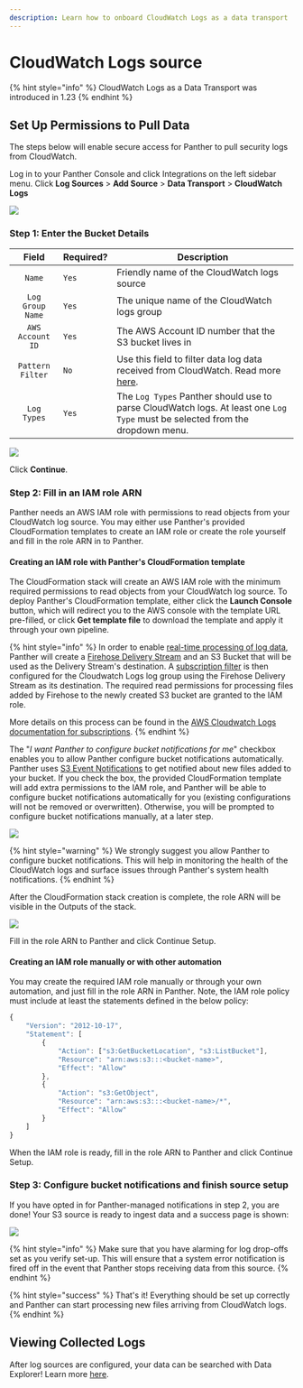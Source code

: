 ```yaml
---
description: Learn how to onboard CloudWatch Logs as a data transport
---
```


# CloudWatch Logs source

{% hint style="info" %}
CloudWatch Logs as a Data Transport was introduced in 1.23
{% endhint %}

## Set Up Permissions to Pull Data

The steps below will enable secure access for Panther to pull security logs from CloudWatch.

Log in to your Panther Console and click Integrations on the left sidebar menu. Click **Log Sources** > **Add Source** > **Data Transport** > **CloudWatch Logs**

![](<../../../../.gitbook/assets/image (30).png>)

### Step 1: Enter the Bucket Details

|       Field      | Required? | Description                                                                                                                                                              |
| :--------------: | --------- | ------------------------------------------------------------------------------------------------------------------------------------------------------------------------ |
|      `Name`      | `Yes`     | Friendly name of the CloudWatch logs source                                                                                                                              |
| `Log Group Name` | `Yes`     | The unique name of the CloudWatch logs group                                                                                                                             |
| `AWS Account ID` | `Yes`     | The AWS Account ID number that the S3 bucket lives in                                                                                                                    |
| `Pattern Filter` | `No`      | Use this field to filter data log data received from CloudWatch. Read more [here](https://docs.aws.amazon.com/AmazonCloudWatch/latest/logs/FilterAndPatternSyntax.html). |
|    `Log Types`   | `Yes`     | The `Log Types` Panther should use to parse CloudWatch logs. At least one `Log Type` must be selected from the dropdown menu.                                            |

![](<../../../../.gitbook/assets/image (28).png>)

Click **Continue**.

### Step 2: Fill in an IAM role ARN

Panther needs an AWS IAM role with permissions to read objects from your CloudWatch log source. You may either use Panther's provided CloudFormation templates to create an IAM role or create the role yourself and fill in the role ARN in to Panther.

#### Creating an IAM role with Panther's CloudFormation template

The CloudFormation stack will create an AWS IAM role with the minimum required permissions to read objects from your CloudWatch log source. To deploy Panther's CloudFormation template, either click the **Launch Console** button, which will redirect you to the AWS console with the template URL pre-filled, or click **Get template file** to download the template and apply it through your own pipeline.

{% hint style="info" %}
In order to enable [real-time processing of log data](https://docs.aws.amazon.com/AmazonCloudWatch/latest/logs/Subscriptions.html), Panther will create a [Firehose Delivery Stream](https://aws.amazon.com/kinesis/data-firehose) and an S3 Bucket that will be used as the Delivery Stream's destination. A [subscription filter](https://docs.aws.amazon.com/AmazonCloudWatch/latest/logs/CreateSubscriptionFilterFirehose.html) is then configured for the Cloudwatch Logs log group using the Firehose Delivery Stream as its destination. The required read permissions for processing files added by Firehose to the newly created S3 bucket are granted to the IAM role.

More details on this process can be found in the [AWS Cloudwatch Logs documentation for subscriptions](https://docs.aws.amazon.com/AmazonCloudWatch/latest/logs/CrossAccountSubscriptions-Firehose.html).
{% endhint %}



The "_I want Panther to configure bucket notifications for me_" checkbox enables you to allow Panther configure bucket notifications automatically. Panther uses [S3 Event Notifications](https://docs.aws.amazon.com/AmazonS3/latest/userguide/NotificationHowTo.html) to get notified about new files added to your bucket. If you check the box, the provided CloudFormation template will add extra permissions to the IAM role, and Panther will be able to configure bucket notifications automatically for you (existing configurations will not be removed or overwritten). Otherwise, you will be prompted to configure bucket notifications manually, at a later step.

![](<../../../../.gitbook/assets/image (29).png>)

{% hint style="warning" %}
We strongly suggest you allow Panther to configure bucket notifications. This will help in monitoring the health of the CloudWatch logs and surface issues through Panther's system health notifications.
{% endhint %}

After the CloudFormation stack creation is complete, the role ARN will be visible in the Outputs of the stack.

![](../../../../.gitbook/assets/cfn-outputs.png)

Fill in the role ARN to Panther and click Continue Setup.

#### Creating an IAM role manually or with other automation

You may create the required IAM role manually or through your own automation, and just fill in the role ARN in Panther. Note, the IAM role policy must include at least the statements defined in the below policy:

```javascript
{
    "Version": "2012-10-17",
    "Statement": [
        {
            "Action": ["s3:GetBucketLocation", "s3:ListBucket"],
            "Resource": "arn:aws:s3:::<bucket-name>",
            "Effect": "Allow"
        },
        {
            "Action": "s3:GetObject",
            "Resource": "arn:aws:s3:::<bucket-name>/*",
            "Effect": "Allow"
        }
    ]
}
```

When the IAM role is ready, fill in the role ARN to Panther and click Continue Setup.

### Step 3: Configure bucket notifications and finish source setup

If you have opted in for Panther-managed notifications in step 2, you are done! Your S3 source is ready to ingest data and a success page is shown:

![](<../../../../.gitbook/assets/image (27).png>)

{% hint style="info" %}
Make sure that you have alarming for log drop-offs set as you verify set-up. This will ensure that a system error notification is fired off in the event that Panther stops receiving data from this source.
{% endhint %}

{% hint style="success" %}
That's it! Everything should be set up correctly and Panther can start processing new files arriving from CloudWatch logs.
{% endhint %}

## Viewing Collected Logs

After log sources are configured, your data can be searched with Data Explorer! Learn more [here](https://app.gitbook.com/@panther-labs/s/documentation/\~/drafts/-Mjpl055436mGBJXxM\_u/data-analytics/data-explorer).
